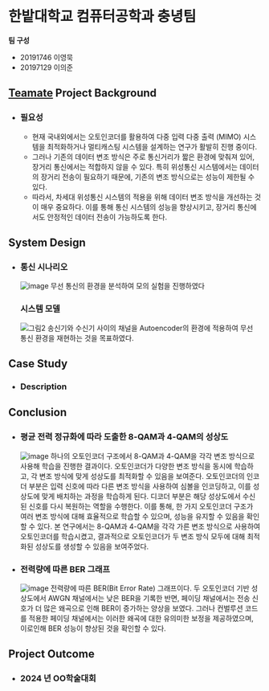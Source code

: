 # 한밭대학교 컴퓨터공학과 충녕팀

**팀 구성**
- 20191746 이영묵
- 20197129 이의준

## <u>Teamate</u> Project Background
- ### 필요성
  - 현재 국내외에서는 오토인코더를 활용하여 다중 입력 다중 출력 (MIMO) 시스템을 최적화하거나 멀티캐스팅 시스템을 설계하는 연구가 활발히 진행 중이다.
  - 그러나 기존의 데이터 변조 방식은 주로 통신거리가 짧은 환경에 맞춰져 있어, 장거리 통신에서는 적합하지 않을 수 있다. 특히 위성통신 시스템에서는 데이터의 장거리 전송이 필요하기 때문에, 기존의 변조 방식으로는 성능이 제한될 수 있다.
  - 따라서, 차세대 위성통신 시스템의 적용을 위해 데이터 변조 방식을 개선하는 것이 매우 중요하다. 이를 통해 통신 시스템의 성능을 향상시키고, 장거리 통신에서도 안정적인 데이터 전송이 가능하도록 한다. 
  
## System Design
  - ### 통신 시나리오
    ![image](https://github.com/user-attachments/assets/129ea41c-d587-4dc2-8a9d-279a8669fe5b)
    무선 통신의 환경을 분석하여 모의 실험을 진행하였다
    ### 시스템 모델
    ![그림2](https://github.com/user-attachments/assets/b2faf2a8-9231-4bc2-86ec-af8a70906294)
    송신기와 수신기 사이의 채널을 Autoencoder의 환경에 적용하여 무선 통신 환경을 재현하는 것을 목표하였다.
## Case Study
  - ### Description
  
  
## Conclusion
  - ### 평균 전력 정규화에 따라 도출한 8-QAM과 4-QAM의 성상도
      ![image](https://github.com/user-attachments/assets/9ba98b29-645e-4c81-8a28-120406f81997)
 하나의 오토인코더 구조에서 8-QAM과 4-QAM을 각각 변조 방식으로 사용해 학습을 진행한 결과이다. 오토인코더가 다양한 변조 방식을 동시에 학습하고, 각 변조 방식에 맞게 성상도를 최적화할 수 있음을 보여준다. 오토인코더의 인코더 부분은 입력 신호에 따라 다른 변조 방식을 사용하여 심볼을 인코딩하고, 이를 성상도에 맞게 배치하는 과정을 학습하게 된다. 디코더 부분은 해당 성상도에서 수신된 신호를 다시 복원하는 역할을 수행한다. 이를 통해, 한 가지 오토인코더 구조가 여러 변조 방식에 대해 효율적으로 학습할 수 있으며, 성능을 유지할 수 있음을 확인할 수 있다. 본 연구에서는 8-QAM과 4-QAM을 각각 가른 변조 방식으로 사용하여 오토인코더를 학습시켰고, 결과적으로  오토인코더가 두 변조 방식 모두에 대해 최적화된 성상도를 생성할 수 있음을 보여주었다.
  - ### 전력량에 따른 BER 그래프
      ![image](https://github.com/user-attachments/assets/a9f6f359-8fa7-494a-86a8-3fb2825b71d8)
전력량에 따른 BER(Bit Error Rate) 그래프이다. 두 오토인코더 기반 성상도에서 AWGN 채널에서는 낮은 BER을 기록한 반면, 페이딩 채널에서는 전송 신호가 더 많은 왜곡으로 인해 BER이 증가하는 양상을 보였다. 그러나 컨벌루션 코드를 적용한 페이딩 채널에서는 이러한 왜곡에 대한 유의미한 보정을 제공하였으며, 이로인해 BER 성능이 향상된 것을 확인할 수 있다.
  
## Project Outcome
- ### 2024 년 OO학술대회 
